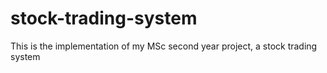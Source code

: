 # stock-trading-system
This is the implementation of my MSc second year project, a stock trading system
